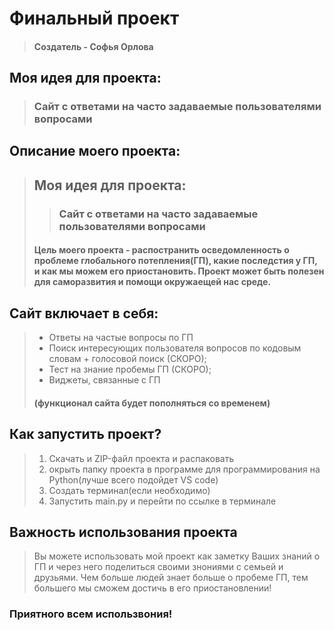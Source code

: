 # Финальный проект
> #### Создатель - Софья Орлова
## Моя идея для проекта:
> ### Сайт с ответами на часто задаваемые пользователями вопросами
## Описание моего проекта:
> ## Моя идея для проекта:
> > ### Сайт с ответами на часто задаваемые пользователями вопросами
> #### Цель моего проекта - распостранить осведомленность о проблеме глобального потепления(ГП), какие последстия у ГП, и как мы можем его приостановить. Проект может быть полезен для саморазвития и помощи окружаещей нас среде.
## Сайт включает в себя:
> - Ответы на частые вопросы по ГП
> - Поиск интересующих пользователя вопросов по кодовым словам + голосовой поиск (СКОРО);
> - Тест на знание пробемы ГП (СКОРО);
> - Виджеты, связанные с ГП
>  #### (функционал сайта будет пополняться со временем)
## Как запустить проект?
> 1. Скачать и ZIP-файл проекта и распаковать
> 2. окрыть папку проекта в программе для программирования на Python(лучше всего подойдет VS code)
> 3. Создать терминал(если необходимо)
> 4. Запустить main.py и перейти по ссылке в терминале
## Важность использования проекта
> Вы можете использовать мой проект как заметку Ваших знаний о ГП и через него поделиться своими знониями с семьей и друзьями. Чем больше людей знает больше о пробеме ГП, тем большего мы сможем достичь в его приостановлении!
### Приятного всем использвония!
